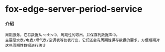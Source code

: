 # fox-edge-server-period-service

#### 介绍
``` 
周期服务，它将数据从redis中，周期性的取出，并保存到数据库中。
主要是水表/电表/煤气表/空调表等仪表行业，它们还会有周期性保存数据的要求，方便后期对这些周期性数据进行统计
``` 
